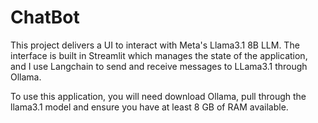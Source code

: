 # ChatBot

This project delivers a UI to interact with Meta's Llama3.1 8B LLM. The interface is built in Streamlit which manages the state of the application, and I use Langchain to send and receive messages to LLama3.1 through Ollama. 

To use this application, you will need download Ollama, pull through the llama3.1 model and ensure you have at least 8 GB of RAM available. 
